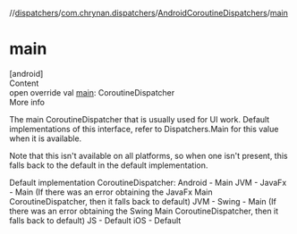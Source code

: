 //[dispatchers](../../../index.md)/[com.chrynan.dispatchers](../index.md)/[AndroidCoroutineDispatchers](index.md)/[main](main.md)



# main  
[android]  
Content  
open override val [main](main.md): CoroutineDispatcher  
More info  


The main CoroutineDispatcher that is usually used for UI work. Default implementations of this interface, refer to Dispatchers.Main for this value when it is available.



Note that this isn't available on all platforms, so when one isn't present, this falls back to the default in the default implementation.



Default implementation CoroutineDispatcher: Android - Main JVM - JavaFx - Main (If there was an error obtaining the JavaFx Main CoroutineDispatcher, then it falls back to default) JVM - Swing - Main (If there was an error obtaining the Swing Main CoroutineDispatcher, then it falls back to default) JS - Default iOS - Default

  



